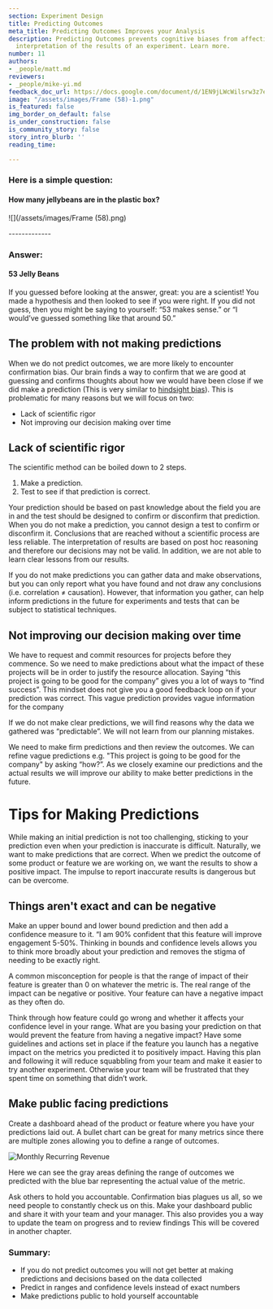 ```yaml
---
section: Experiment Design
title: Predicting Outcomes
meta_title: Predicting Outcomes Improves your Analysis
description: Predicting Outcomes prevents cognitive biases from affecting how your
  interpretation of the results of an experiment. Learn more.
number: 11
authors:
- _people/matt.md
reviewers:
- _people/mike-yi.md
feedback_doc_url: https://docs.google.com/document/d/1EN9jLWcWilsrw3z7eWCiEN3fx-VY_MSTRynGGLCk3N4/edit?usp=sharing
image: "/assets/images/Frame (58)-1.png"
is_featured: false
img_border_on_default: false
is_under_construction: false
is_community_story: false
story_intro_blurb: ''
reading_time: 

---
```

### Here is a simple question:

#### How many jellybeans are in the plastic box?

![](/assets/images/Frame (58).png)

\-------------

### Answer:

#### 53 Jelly Beans

If you guessed before looking at the answer, great: you are a scientist! You made a hypothesis and then looked to see if you were right. If you did not guess, then you might be saying to yourself: “53 makes sense.” or “I would’ve guessed something like that around 50.”

## The problem with not making predictions

When we do not predict outcomes, we are more likely to encounter confirmation bias. Our brain finds a way to confirm that we are good at guessing and confirms thoughts about how we would have been close if we did make a prediction (This is very similar to [hindsight bias](https://en.wikipedia.org/wiki/Hindsight_bias)). This is problematic for many reasons but we will focus on two:

* Lack of scientific rigor
* Not improving our decision making over time

## Lack of scientific rigor

The scientific method can be boiled down to 2 steps.

1. Make a prediction.
2. Test to see if that prediction is correct.

Your prediction should be based on past knowledge about the field you are in and the test should be designed to confirm or disconfirm that prediction. When you do not make a prediction, you cannot design a test to confirm or disconfirm it. Conclusions that are reached without a scientific process are less reliable. The interpretation of results are based on post hoc reasoning and therefore our decisions may not be valid. In addition, we are not able to learn clear lessons from our results.

If you do not make predictions you can gather data and make observations, but you can only report what you have found and not draw any conclusions (i.e. correlation ≠ causation). However, that information you gather, can help inform predictions in the future for experiments and tests that can be subject to statistical techniques.

## Not improving our decision making over time

We have to request and commit resources for projects before they commence. So we need to make predictions about what the impact of these projects will be in order to justify the resource allocation. Saying “this project is going to be good for the company” gives you a lot of ways to “find success”. This mindset does not give you a good feedback loop on if your prediction was correct. This vague prediction provides vague information for the company

If we do not make clear predictions, we will find reasons why the data we gathered was “predictable”. We will not learn from our planning mistakes.

We need to make firm predictions and then review the outcomes. We can refine vague predictions e.g. "This project is going to be good for the company" by asking “how?”. As we closely examine our predictions and the actual results we will improve our ability to make better predictions in the future.

# Tips for Making Predictions

While making an initial prediction is not too challenging, sticking to your prediction even when your prediction is inaccurate is difficult. Naturally, we want to make predictions that are correct. When we predict the outcome of some product or feature we are working on, we want the results to show a positive impact. The impulse to report inaccurate results is dangerous but can be overcome.

## Things aren't exact and can be negative

Make an upper bound and lower bound prediction and then add a confidence measure to it. “I am 90% confident that this feature will improve engagement 5-50%. Thinking in bounds and confidence levels allows you to think more broadly about your prediction and removes the stigma of needing to be exactly right.

A common misconception for people is that the range of impact of their feature is greater than 0 on whatever the metric is. The real range of the impact can be negative or positive. Your feature can have a negative impact as they often do.

Think through how feature could go wrong and whether it affects your confidence level in your range. What are you basing your prediction on that would prevent the feature from having a negative impact? Have some guidelines and actions set in place if the feature you launch has a negative impact on the metrics you predicted it to positively impact. Having this plan and following it will reduce squabbling from your team and make it easier to try another experiment. Otherwise your team will be frustrated that they spent time on something that didn’t work.

## Make public facing predictions

Create a dashboard ahead of the product or feature where you have your predictions laid out. A bullet chart can be great for many metrics since there are multiple zones allowing you to define a range of outcomes.

![Monthly Recurring Revenue](/assets/images/misrepresenting-data/predictingOutcomes/predict_1.png)

Here we can see the gray areas defining the range of outcomes we predicted with the blue bar representing the actual value of the metric.

Ask others to hold you accountable. Confirmation bias plagues us all, so we need people to constantly check us on this. Make your dashboard public and share it with your team and your manager. This also provides you a way to update the team on progress and to review findings This will be covered in another chapter.

### Summary:

* If you do not predict outcomes you will not get better at making predictions and decisions based on the data collected
* Predict in ranges and confidence levels instead of exact numbers
* Make predictions public to hold yourself accountable